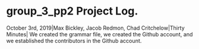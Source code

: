 # group_3_pp2 Project Log. 
October 3rd, 2019|Max Bickley, Jacob Redmon, Chad Critchelow|Thirty Minutes| We created the grammar file, we created the Github account, and we established the contributors in the Github account.
